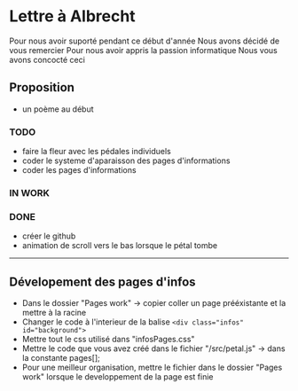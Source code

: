 # Lettre à Albrecht

Pour nous avoir suporté pendant ce début d'année
Nous avons décidé de vous remercier
Pour nous avoir appris la passion informatique
Nous vous avons concocté ceci

## Proposition

* un poème au début

### TODO

* faire la fleur avec les pédales individuels
* coder le systeme d'aparaisson des pages d'informations
* coder les pages d'informations

### IN WORK

### DONE

* créer le github
* animation de scroll vers le bas lorsque le pétal tombe

---

## Dévelopement des pages d'infos

* Dans le dossier "Pages work" -> copier coller un page prééxistante et la mettre à la racine
* Changer le code à l'interieur de la balise `<div class="infos" id="background">`
* Mettre tout le css utilisé dans "infosPages.css"
* Mettre le code que vous avez créé dans le fichier "/src/petal.js" -> dans la constante pages[];
* Pour une meilleur organisation, mettre le fichier dans le dossier "Pages work" lorsque le developpement de la page est finie
